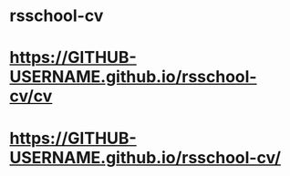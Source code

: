 # rsschool-cv
# https://GITHUB-USERNAME.github.io/rsschool-cv/cv
# https://GITHUB-USERNAME.github.io/rsschool-cv/
